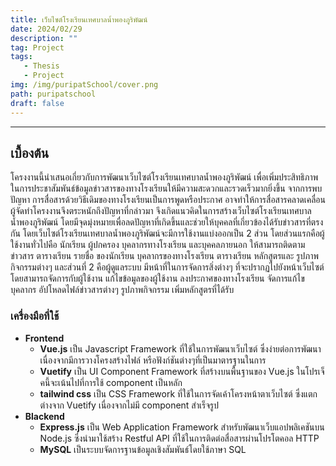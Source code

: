 ```yaml
---
title: เว็บไซต์โรงเรียนเทศบาลน้ำพองภูริพัฒน์
date: 2024/02/29
description: ""
tag: Project
tags:
   - Thesis
   - Project
img: /img/puripatSchool/cover.png
path: puripatschool
draft: false
---
```


---

## เบื้องต้น

โครงงานนี้นำเสนอเกี่ยวกับการพัฒนาเว็บไซต์โรงเรียนเทศบาลน้ำพองภูริพัฒน์ เพื่อเพิ่มประสิทธิภาพในการประชาสัมพันธ์ข้อมูลข่าวสารของทางโรงเรียนให้มีความสะดวกและรวดเร็วมากยิ่งขึ้น จากการพบปัญหา การสื่อสารด้วยวิธีเดิมของทางโรงเรียนเป็นการพูดหรือประกาศ อาจทำให้การสื่อสารคลาดเคลื่อน ผู้จัดทำโครงงานจึงตระหนักถึงปัญหาที่กล่าวมา จึงเกิดแนวคิดในการสร้างเว็บไซต์โรงเรียนเทศบาลน้ำพองภูริพัฒน์ โดยมีจุดมุ่งหมายเพื่อลดปัญหาที่เกิดขึ้นและช่วยให้บุคคลที่เกี่ยวข้องได้รับข่าวสารที่ตรงกัน โดยเว็บไซต์โรงเรียนเทศบาลน้ำพองภูริพัฒน์จะมีการใช้งานแบ่งออกเป็น 2 ส่วน โดยส่วนแรกคือผู้ใช้งานทั่วไปคือ นักเรียน ผู้ปกครอง บุคลากรทางโรงเรียน และบุคคลภายนอก ให้สามารถติดตามข่าวสาร ตารางเรียน รายชื่อ ของนักเรียน บุคลากรของทางโรงเรียน ตารางเรียน หลักสูตรและ รูปภาพกิจกรรมต่างๆ และส่วนที่ 2 คือผู้ดูแลระบบ มีหน้าที่ในการจัดการสิ่งต่างๆ ที่จะปรากฏไปยังหน้าเว็บไซต์ โดยสามารถจัดการกับผู้ใช้งาน แก้ไขข้อมูลของผู้ใช้งาน ลงประกาศของทางโรงเรียน จัดการแก้ไขบุคลากร อัปโหลดไฟล์ข่าวสารต่างๆ รูปภาพกิจกรรม เพิ่มหลักสูตรที่ได้รับ

<linkBtn text="เว็บไซต์โรงเรียน" type="link" link="https://puripatschool.ac.th/"></linkBtn>
<linkBtn text="วิดีโอสาธิตการใช้งาน" type="youtube" link="https://www.youtube.com/watch?v=AMlU6jO2IZk&t=1s&ab_channel=PhanuphunNamwong"></linkBtn>

### เครื่องมือที่ใช้
-  **Frontend**
   -  **Vue.js** เป็น Javascript Framework ที่ใช้ในการพัฒนาเว็บไซต์ ซึ่งง่ายต่อการพัฒนาเนื่องจากมีการวางโครงสร้างไฟล์ หรือฟังก์ชันต่างๆที่เป็นมาตารฐานในการ
   -  **Vuetify** เป็น UI Component Framework ที่สร้างบนพื้นฐานของ Vue.js ในโปรเจ็คนี้จะเน้นไปที่การใช้ component เป็นหลัก
   -  **tailwind css** เป็น CSS Framework ที่ใช้ในการจัดเค้าโครงหน้าตาเว็บไซต์ ซึ่งแตกต่างจาก Vuetify เนื่องจากไม่มี component สำเร็จรูป
-  **Blackend**
   -  **Express.js** เป็น Web Application Framework สำหรับพัฒนาเว็บแอปพลิเคชันบน Node.js ซึ่งนำมาใช้สร้าง Restful API ที่ใช้ในการติดต่อสื่อสารผ่านโปรโตคอล HTTP
   -  **MySQL** เป็นระบบจัดการฐานข้อมูลเชิงสัมพันธ์โดยใช้ภาษา SQL
